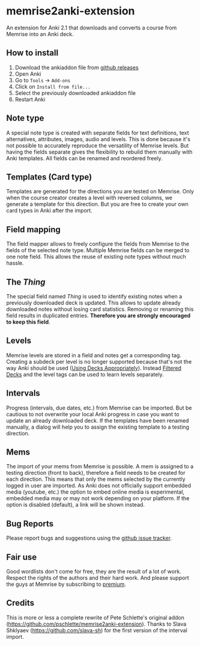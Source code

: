 memrise2anki-extension
======================

An extension for Anki 2.1 that downloads and converts a course from Memrise into an Anki deck.

How to install
--------------

1. Download the ankiaddon file from [github releases](https://github.com/wilddom/memrise2anki-extension/releases)
2. Open Anki
3. Go to `Tools` -> `Add-ons`
4. Click on `Install from file...`
5. Select the previously downloaded ankiaddon file
6. Restart Anki


Note type
---------

A special note type is created with separate fields for text definitions, text alternatives, attributes, images,
audio and levels. This is done because it's not possible to accurately reproduce the versatility of Memrise levels.
But having the fields separate gives the flexibility to rebuild them manually with Anki templates.
All fields can be renamed and reordered freely.

Templates (Card type)
---------------------

Templates are generated for the directions you are tested on Memrise. Only when the course creator creates a level with
reversed columns, we generate a template for this direction. But you are free to create your own card types in Anki
after the import.

Field mapping
-------------

The field mapper allows to freely configure the fields from Memrise to the fields of the selected note type.
Multiple Memrise fields can be merged to one note field. This allows the reuse of existing note types without much hassle.

The *Thing*
-----------

The special field named *Thing* is used to identify existing notes when a previously downloaded deck is updated.
This allows to update already downloaded notes without losing card statistics. Removing or renaming this field
results in duplicated entries. **Therefore you are strongly encouraged to keep this field**.

Levels
------

Memrise levels are stored in a field and notes get a corresponding tag. Creating a subdeck per level is no longer supported because
that's not the way Anki should be used ([Using Decks Appropriately](http://ankisrs.net/docs/manual.html#manydecks)). Instead 
[Filtered Decks](http://ankisrs.net/docs/am-manual.html#filtered) and the level tags can be used to learn levels separately.

Intervals
---------

Progress (intervals, due dates, etc.) from Memrise can be imported. But be cautious to not overwrite your local Anki progress in
case you want to update an already downloaded deck. If the templates have been renamed manually, a dialog will help you to
assign the existing template to a testing direction.

Mems
----

The import of your mems from Memrise is possible. A mem is assigned to a testing direction (front to back), therefore a field needs
to be created for each direction. This means that only the mems selected by the currently logged in user are imported. As Anki
does not officially support embedded media (youtube, etc.) the option to embed online media is experimental, embedded media
may or may not work depending on your platform. If the option is disabled (default), a link will be shown instead.


Bug Reports
-----------

Please report bugs and suggestions using the [github issue tracker](https://github.com/wilddom/memrise2anki-extension/issues).

Fair use
--------

Good wordlists don't come for free, they are the result of a lot of work. Respect the rights of the authors and their hard work.
And please support the guys at Memrise by subscribing to [premium](https://www.memrise.com/premium/).


Credits
-------

This is more or less a complete rewrite of Pete Schlette's original addon (https://github.com/pschlette/memrise2anki-extension).
Thanks to Slava Shklyaev (https://github.com/slava-sh) for the first version of the interval import.
